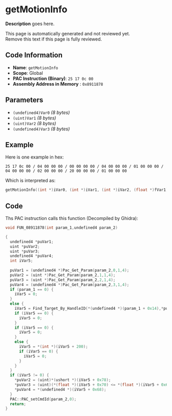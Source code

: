 # getMotionInfo

**Description** goes here.

This page is automatically generated and not reviewed yet.<br>Remove this text if this page is fully reviewed.

## Code Information

- **Name**: `getMotionInfo`
- **Scope**: Global
- **PAC Instruction (Binary)**: `25 17 0c 00`
- **Assembly Address in Memory** : `0x8911878`

## Parameters

- `(undefined4)Var0` *(8 bytes)*
- `(uint)Var1` *(8 bytes)*
- `(uint)Var2` *(8 bytes)*
- `(undefined4)Var3` *(8 bytes)*

## Example

Here is one example in hex:

```25 17 0c 00 / 04 00 00 00 / 00 00 00 00 / 04 00 00 00 / 01 00 00 00 / 04 00 00 00 / 02 00 00 00 / 20 00 00 00 / 01 00 00 00```

Which is interpreted as:

```c
getMotionInfo((int *)iVar0, (int *)iVar1, (int *)iVar2, (float *)fVar1)
```

## Code

Ths PAC instruction calls this function (Decompiled by Ghidra):

```c
void FUN_08911878(int param_1,undefined4 param_2)

{
  undefined4 *puVar1;
  uint *puVar2;
  uint *puVar3;
  undefined4 *puVar4;
  int iVar5;
  
  puVar1 = (undefined4 *)Pac_Get_Param(param_2,0,1,4);
  puVar2 = (uint *)Pac_Get_Param(param_2,1,1,4);
  puVar3 = (uint *)Pac_Get_Param(param_2,2,1,4);
  puVar4 = (undefined4 *)Pac_Get_Param(param_2,3,1,4);
  if (param_1 == 0) {
    iVar5 = 0;
  }
  else {
    iVar5 = Find_Target_By_HandleID(*(undefined4 *)(param_1 + 0x14),*puVar1,1);
    if (iVar5 == 0) {
      iVar5 = 0;
    }
    if (iVar5 == 0) {
      iVar5 = 0;
    }
    else {
      iVar5 = *(int *)(iVar5 + 200);
      if (iVar5 == 0) {
        iVar5 = 0;
      }
    }
  }
  if (iVar5 != 0) {
    *puVar2 = (uint)*(ushort *)(iVar5 + 0x78);
    *puVar3 = (uint)(*(float *)(iVar5 + 0x70) <= *(float *)(iVar5 + 0x68));
    *puVar4 = *(undefined4 *)(iVar5 + 0x68);
  }
  PAC::PAC_setCmdId(param_2,0);
  return;
}
```

